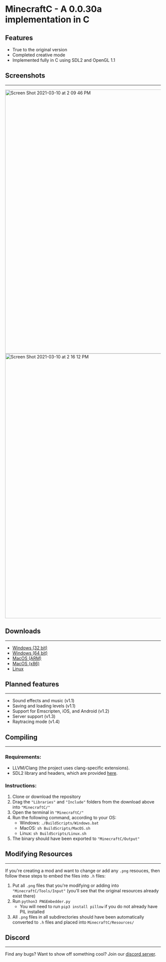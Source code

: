 # MinecraftC - A 0.0.30a implementation in C

## Features
- True to the original version
- Completed creative mode
- Implemented fully in C using SDL2 and OpenGL 1.1

## Screenshots
***
<img width="855" alt="Screen Shot 2021-03-10 at 2 09 46 PM" src="https://user-images.githubusercontent.com/79012575/110685071-e5d0f700-81ab-11eb-90c7-8ac8aa8d4283.png">
<img width="858" alt="Screen Shot 2021-03-10 at 2 16 12 PM" src="https://user-images.githubusercontent.com/79012575/110685245-11ec7800-81ac-11eb-9081-c0ebc11f23d9.png">

## Downloads
***
- [Windows (32 bit)]()
- [Windows (64 bit)]()
- [MacOS (ARM)]()
- [MacOS (x86)]()
- [Linux]()

## Planned features
***
- Sound effects and music (v1.1)
- Saving and loading levels (v1.1)
- Support for Emscripten, iOS, and Android (v1.2)
- Server support (v1.3)
- Raytracing mode (v1.4)

## Compiling
***
### Requirements:
- LLVM/Clang (the project uses clang-specific extensions).
- SDL2 library and headers, which are provided [here]().
### Instructions:
1. Clone or download the repository
2. Drag the `"Libraries"` and `"Include"` folders from the download above into `"MinecraftC/"`
3. Open the terminal in `"MinecraftC/"`
4. Run the following command, according to your OS:
   - Windows: `./BuildScripts/Windows.bat`
   - MacOS: `sh BuildScripts/MacOS.sh`
   - Linux: `sh BuildScripts/Linux.sh`
5. The binary should have been exported to `"MinecraftC/Output"`

## Modifying Resources
***
If you're creating a mod and want to change or add any `.png` resouces, then follow these steps to embed the files into `.h` files:

1. Put all `.png` files that you're modifying or adding into `"MinecraftC/Tools/Input"` (you'll see that the original resources already exist there)
2. Run `python3 PNGEmbedder.py`
   - You will need to run `pip3 install pillow` if you do not already have PIL installed
3. All `.png` files in all subdirectories should have been automatically converted to `.h` files and placed into `MinecraftC/Resources/`

## Discord
***
Find any bugs? Want to show off something cool? Join our [discord server](https://discord.gg/2BVnXdU5rB).
